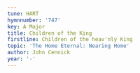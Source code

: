 ```yaml
---
tune: HART
hymnnumber: '747'
key: A Major
title: Children of the King
firstline: Children of the heav'nly King
topic: 'The Home Eternal: Nearing Home'
author: John Cennick
year: '-'
---
```

